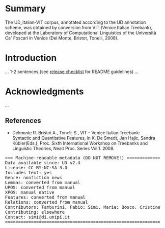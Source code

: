 # Summary

The UD_Italian-VIT corpus, annotated according to the UD annotation scheme, was obtained by conversion from VIT (Venice Italian Treebank), developed at the Laboratory of Computational Linguistics of the Università Ca' Foscari in Venice (Del Monte, Bristot, Tonelli, 2008).

# Introduction

... 1-2 sentences (see [release checklist](http://universaldependencies.org/release_checklist.html#the-readme-file) for README guidelines) 
...

# Acknowledgments

...

## References

* Delmonte R. Bristot A., Tonelli S., VIT - Venice Italian Treebank: Syntactic and Quantitative
Features, in K. De Smedt, Jan Hajic, Sandra Kübler(Eds.), Proc. Sixth International Workshop on
Treebanks and Linguistic Theories, Nealt Proc. Series Vol.1. 2008.

<pre>
=== Machine-readable metadata (DO NOT REMOVE!) ================================
Data available since: UD v2.4
License: CC BY-NC-SA 3.0
Includes text: yes
Genre: nonfiction news
Lemmas: converted from manual
UPOS: converted from manual
XPOS: manual native
Features: converted from manual
Relations: converted from manual
Contributors: Tamburini, Fabio; Simi, Maria; Bosco, Cristina
Contributing: elsewhere
Contact: simi@di.unipi.it
===============================================================================
</pre>
